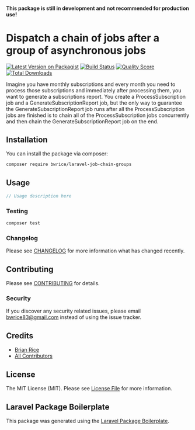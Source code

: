 
#### This package is still in development and not recommended for production use!

# Dispatch a chain of jobs after a group of asynchronous jobs

[![Latest Version on Packagist](https://img.shields.io/packagist/v/bwrice/laravel-job-chain-groups.svg?style=flat-square)](https://packagist.org/packages/bwrice/laravel-job-chain-groups)
[![Build Status](https://img.shields.io/travis/bwrice/laravel-job-chain-groups/master.svg?style=flat-square)](https://travis-ci.org/bwrice/laravel-job-chain-groups)
[![Quality Score](https://img.shields.io/scrutinizer/g/bwrice/laravel-job-chain-groups.svg?style=flat-square)](https://scrutinizer-ci.com/g/bwrice/laravel-job-chain-groups)
[![Total Downloads](https://img.shields.io/packagist/dt/bwrice/laravel-job-chain-groups.svg?style=flat-square)](https://packagist.org/packages/bwrice/laravel-job-chain-groups)

Imagine you have monthly subscriptions and every month you need to process those subscriptions and immediately after processing them,
you want to generate a subscriptions report. You create a ProcessSubscription job and a GenerateSubscriptionReport job, but the only way to guarantee
the GenerateSubscriptionReport job runs after all the ProcessSubscription jobs are finished is to chain all of the ProcessSubscription jobs
concurrently and then chain the GenerateSubscriptionReport job on the end.

## Installation

You can install the package via composer:

```bash
composer require bwrice/laravel-job-chain-groups
```

## Usage

``` php
// Usage description here
```

### Testing

``` bash
composer test
```

### Changelog

Please see [CHANGELOG](CHANGELOG.md) for more information what has changed recently.

## Contributing

Please see [CONTRIBUTING](CONTRIBUTING.md) for details.

### Security

If you discover any security related issues, please email bwrice83@gmail.com instead of using the issue tracker.

## Credits

- [Brian Rice](https://github.com/bwrice)
- [All Contributors](../../contributors)

## License

The MIT License (MIT). Please see [License File](LICENSE.md) for more information.

## Laravel Package Boilerplate

This package was generated using the [Laravel Package Boilerplate](https://laravelpackageboilerplate.com).
